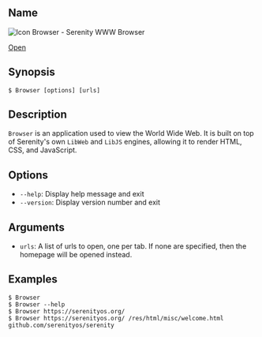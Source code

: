 ## Name

![Icon](/res/icons/16x16/app-browser.png) Browser - Serenity WWW Browser

[Open](file:///bin/Browser)

## Synopsis

```**sh
$ Browser [options] [urls]
```

## Description

`Browser` is an application used to view the World Wide Web. It is built on top of Serenity's own `LibWeb` and `LibJS` engines, allowing it to render HTML, CSS, and JavaScript.

## Options

* `--help`: Display help message and exit
* `--version`: Display version number and exit

## Arguments

* `urls`: A list of urls to open, one per tab. If none are specified, then the homepage will be opened instead.

## Examples

```**sh
$ Browser
$ Browser --help
$ Browser https://serenityos.org/
$ Browser https://serenityos.org/ /res/html/misc/welcome.html github.com/serenityos/serenity
```
